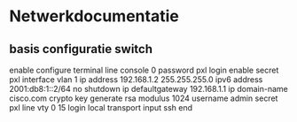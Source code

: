 # Netwerkdocumentatie

## basis configuratie switch
enable
configure terminal
line console 0
password pxl
login
enable secret pxl
interface vlan 1
ip address 192.168.1.2 255.255.255.0
ipv6 address 2001:db8:1::2/64
no shutdown
ip defaultgateway 192.168.1.1
ip domain-name cisco.com
crypto key generate rsa
modulus 1024
username admin
secret pxl
line vty 0 15
login local
transport input ssh
end
